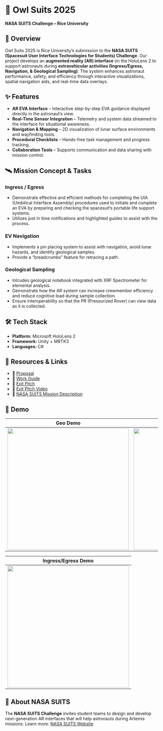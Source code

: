 # 🦉 Owl Suits 2025

**NASA SUITS Challenge – Rice University**

## 🚀 Overview

Owl Suits 2025 is Rice University’s submission to the **NASA SUITS (Spacesuit User Interface Technologies for Students) Challenge**.
Our project develops an **augmented reality (AR) interface** on the HoloLens 2 to support astronauts during **extravehicular activities (Ingress/Egress, Navigation, & Geological Sampling)**. The system enhances astronaut performance, safety, and efficiency through interactive visualizations, spatial navigation aids, and real-time data overlays.

## ✨ Features

* **AR EVA Interface** – Interactive step-by-step EVA guidance displayed directly in the astronaut’s view.
* **Real-Time Sensor Integration** – Telemetry and system data streamed to the interface for situational awareness.
* **Navigation & Mapping** – 2D visualization of lunar surface environments and wayfinding tools.
* **Procedural Checklists** – Hands-free task management and progress tracking.
* **Collaboration Tools** – Supports communication and data sharing with mission control.

## 🛰️ Mission Concept & Tasks  

### Ingress / Egress

* Demonstrate effective and efficient methods for completing the UIA (Umbilical Interface Assembly) procedures used to initiate and complete an EVA by preparing and checking the spacesuit’s portable life support systems.  
* Utilizes just in time notifications and highlighted guides to assist with the process.

### EV Navigation

* Implements a pin placing system to assist with navigation, avoid lunar hazards, and identify geological samples.
* Provide a “breadcrumbs” feature for retracing a path.

### Geological Sampling  

* Inlcudes geological notebook integrated with XRF Spectrometer for elemental analysis. 
* Demonstrate how the AR system can increase crewmember efficiency and reduce cognitive load during sample collection.
* Ensure interoperability so that the PR (Pressurized Rover) can view data as it is collected.

## 🛠️ Tech Stack

* **Platform:** Microsoft HoloLens 2
* **Framework:** Unity + MRTK3
* **Languages:** C#


## 📖 Resources & Links

* 📘 [Proposal](https://github.com/OWL-SUITS-2025/Owl_SUITS_2025/blob/main/content/2024%20Proposal.pdf)
* 📘 [Work Guide](https://github.com/OWL-SUITS-2025/Owl_SUITS_2025/blob/main/content/OWL%20SUITS%20Work%20Guide.pdf)
* 📘 [Exit Pitch](https://github.com/OWL-SUITS-2025/Owl_SUITS_2025/blob/main/content/NASA%20SUITS%20Exit%20Pitch%20May%202025.pdf)
* 📸 [Exit Pitch Video](https://www.youtube.com/live/2fiBoE0x6wE?si=X_I6vfQUIXEfKbDV&t=3849)
* 📂 [NASA SUITS Mission Description](https://drive.google.com/file/d/1cX8_v-_m_uQak2HYoOpUtQoYojI-I63m/view?usp=sharing)

## 📸 Demo
<div align="center">

| Geo Demo | Nav Demo |
|----------|----------|
| <img src="content/geo_demo_short.gif" width="400"/> | <img src="content/nav_short_demo.gif" width="400"/> |


| Ingress/Egress Demo |  
|---------------------|
| <img src="content/ingress-short-test.gif" width="400"/> |

</div>

## 📖 About NASA SUITS

The **NASA SUITS Challenge** invites student teams to design and develop next-generation AR interfaces that will help astronauts during Artemis missions. Learn more: [NASA SUITS Website](https://www.nasa.gov/learning-resources/spacesuit-user-interface-technologies-for-students/)
